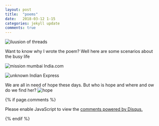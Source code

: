 ```yaml
---
layout: post
title:  "poems"
date:   2018-03-12 1-15
categories: jekyll update
comments: true
---
```



![iluusion of threads](https://user-images.githubusercontent.com/36836512/37877011-34505530-3072-11e8-9698-a291267650bf.jpg)



Want to know why I wrote the poem?
Well here are some scenarios about the busy life


![mission mumbai](https://user-images.githubusercontent.com/36836512/38165780-76eb9ac6-3536-11e8-984d-161a1a2714b2.jpg)
India.com


![unknown](https://user-images.githubusercontent.com/36836512/38165785-8fe1ab88-3536-11e8-9eeb-3a97936efb83.jpg)
Indian Express




We are all in need of hope these days. But who is hope and where and ow do we find her?
![hope](https://user-images.githubusercontent.com/36836512/40889955-bf2862a0-673c-11e8-9cf8-b9c9ebae365d.jpg)






{% if page.comments %}
<div id="disqus_thread"></div>
<script>

/**
*  RECOMMENDED CONFIGURATION VARIABLES: EDIT AND UNCOMMENT THE SECTION BELOW TO INSERT DYNAMIC VALUES FROM YOUR PLATFORM OR CMS.
*  LEARN WHY DEFINING THESE VARIABLES IS IMPORTANT: https://disqus.com/admin/universalcode/#configuration-variables*/
/*
var disqus_config = function () {
this.page.url = PAGE_URL;  // Replace PAGE_URL with your page's canonical URL variable
this.page.identifier = PAGE_IDENTIFIER; // Replace PAGE_IDENTIFIER with your page's unique identifier variable
};
*/
(function() { // DON'T EDIT BELOW THIS LINE
var d = document, s = d.createElement('script');
s.src = 'https://mrunal28-github-io.disqus.com/embed.js';
s.setAttribute('data-timestamp', +new Date());
(d.head || d.body).appendChild(s);
})();
</script>
<noscript>Please enable JavaScript to view the <a href="https://disqus.com/?ref_noscript">comments powered by Disqus.</a></noscript>


 {% endif %}
